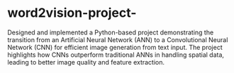 # word2vision-project-
Designed and implemented a Python-based project demonstrating the transition from an Artificial Neural Network (ANN) to a Convolutional Neural Network (CNN) for efficient image generation from text input. The project highlights how CNNs outperform traditional ANNs in handling spatial data, leading to better image quality and feature extraction.
